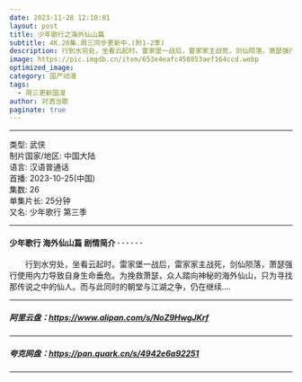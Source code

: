 ```yaml
---
date: 2023-11-28 12:10:01
layout: post
title: 少年歌行之海外仙山篇
subtitle: 4K.26集.周三同步更新中.(附1-2季)
description: 行到水穷处，坐看云起时。雷家堡一战后，雷家家主战死，剑仙陨落，萧瑟强行使用内力导致自身生命垂危。为挽救萧瑟，众人踏向神秘的海外仙山，只为寻找那传说之中的仙人...
image: https://pic.imgdb.cn/item/653e4eafc458853aef164ccd.webp
optimized_image: 
category: 国产动漫
tags:
  - 周三更新国漫
author: 对酒当歌
paginate: true
---
```


---

类型: 武侠  
制片国家/地区: 中国大陆  
语言: 汉语普通话  
首播: 2023-10-25(中国)  
集数: 26  
单集片长: 25分钟  
又名: 少年歌行 第三季  

---

#### 少年歌行 海外仙山篇 剧情简介 · · · · · ·

　　行到水穷处，坐看云起时。雷家堡一战后，雷家家主战死，剑仙陨落，萧瑟强行使用内力导致自身生命垂危。为挽救萧瑟，众人踏向神秘的海外仙山，只为寻找那传说之中的仙人。而与此同时的朝堂与江湖之争，仍在继续....

---

##### 阿里云盘：<https://www.alipan.com/s/NoZ9HwgJKrf>

---

##### 夸克网盘：<https://pan.quark.cn/s/4942e6a92251>

---
